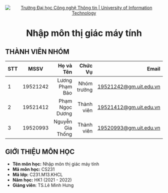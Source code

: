 <!-- Banner -->
<p align="center">
  <a href="https://www.uit.edu.vn/" title="Trường Đại học Công nghệ Thông tin" style="border: none;">
    <img src="https://i.imgur.com/WmMnSRt.png" alt="Trường Đại học Công nghệ Thông tin | University of Information Technology">
  </a>
</p>

<h1 align="center"><b>Nhập môn thị giác máy tính</b></h>

## THÀNH VIÊN NHÓM
| STT    | MSSV          | Họ và Tên              |Chức Vụ    | Email                    |
| ------ |:-------------:| ----------------------:|----------:|-------------------------:
| 1      | 19521242      | Lương Phạm Bảo         |Nhóm trưởng|19521242@gm.uit.edu.vn    |
| 2      | 19521412      | Phạm Ngọc Dương        |Thành viên |19521412@gm.uit.edu.vn    |
| 3      | 19520993      | Nguyễn Gia Thống       |Thành viên |19520993@gm.uit.edu.vn    |

## GIỚI THIỆU MÔN HỌC
* **Tên môn học:** Nhập môn thị giác máy tính
* **Mã môn học:** CS231
* **Mã lớp:** C231.M13.KHCL
* **Năm học:** HK1 (2021 - 2022)
* **Giảng viên**: TS.Lê Minh Hưng

